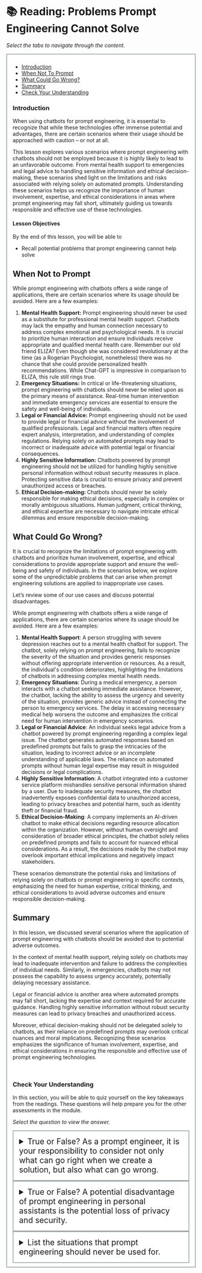 # 📚 Reading: Problems Prompt Engineering Cannot Solve

<p><em>Select the tabs to navigate through the content.</em></p>
<div style="margin: 1em 0%; padding: 10px 15px; border: 2px solid #A2AAAD; background: #ffffff; font-size: 100%; overflow: auto;">
<div class="enhanceable_content tabs">
<ul>
<li><a href="#fragment-1">Introduction</a></li>
<li><a href="#fragment-2">When Not To Prompt</a></li>
<li><a href="#fragment-3">What Could Go Wrong?</a></li>
<li><a href="#fragment-4">Summary</a></li>
<li><a href="#fragment-5">Check Your Understanding</a></li>
</ul>
<div id="fragment-1" style="overflow: auto:;">
<h3>Introduction</h3>
<p>When using chatbots for prompt engineering, it is essential to recognize that while these technologies offer immense potential and advantages, there are certain scenarios where their usage should be approached with caution – or not at all.&nbsp;</p>
<p>This lesson explores various scenarios where prompt engineering with chatbots should not be employed because it is highly likely to lead to an unfavorable outcome. From mental health support to emergencies and legal advice to handling sensitive information and ethical decision-making, these scenarios shed light on the limitations and risks associated with relying solely on automated prompts. Understanding these scenarios helps us recognize the importance of human involvement, expertise, and ethical considerations in areas where prompt engineering may fall short, ultimately guiding us towards responsible and effective use of these technologies.</p>
<h4>Lesson Objectives</h4>
<p>By the end of this lesson, you will be able to&nbsp;</p>
<ul>
<li aria-level="1"><span>Recall potential problems that prompt engineering cannot help solve</span></li>
</ul>
</div>
<div id="fragment-2" style="overflow: auto:;">
<h2>When Not to Prompt</h2>
<p><span>While prompt engineering with chatbots offers a wide range of applications, there are certain scenarios where its usage should be avoided. Here are a few examples:</span></p>
<ol>
<li aria-level="1"><strong>Mental Health Support:</strong><span> Prompt engineering should never be used as a substitute for professional mental health support. Chatbots may lack the empathy and human connection necessary to address complex emotional and psychological needs. It is crucial to prioritize human interaction and ensure individuals receive appropriate and qualified mental health care. Remember our old friend ELIZA? Even though she was considered revolutionary at the time (as a Rogerian Psychologist, nonetheless) there was no chance that she could provide personalized health recommendations. While Chat-GPT is impressive in comparison to ELIZA, this rule still rings true.&nbsp;</span></li>
<li aria-level="1"><strong>Emergency Situations:</strong><span> In critical or life-threatening situations, prompt engineering with chatbots should never be relied upon as the primary means of assistance. Real-time human intervention and immediate emergency services are essential to ensure the safety and well-being of individuals.</span></li>
<li aria-level="1"><strong>Legal or Financial Advice:</strong><span> Prompt engineering should not be used to provide legal or financial advice without the involvement of qualified professionals. Legal and financial matters often require expert analysis, interpretation, and understanding of complex regulations. Relying solely on automated prompts may lead to incorrect or inadequate advice with potential legal or financial consequences.</span></li>
<li aria-level="1"><strong>Highly Sensitive Information:</strong><span> Chatbots powered by prompt engineering should not be utilized for handling highly sensitive personal information without robust security measures in place. Protecting sensitive data is crucial to ensure privacy and prevent unauthorized access or breaches.</span></li>
<li aria-level="1"><strong>Ethical Decision-making: </strong><span>Chatbots should never be solely responsible for making ethical decisions, especially in complex or morally ambiguous situations. Human judgment, critical thinking, and ethical expertise are necessary to navigate intricate ethical dilemmas and ensure responsible decision-making.</span></li>
</ol>
</div>
<div id="fragment-3" style="overflow: auto:;">
<h2>What Could Go Wrong?</h2>
<p>It is crucial to recognize the limitations of prompt engineering with chatbots and prioritize human involvement, expertise, and ethical considerations to provide appropriate support and ensure the well-being and safety of individuals. In the scenarios below, we explore some of the unpredictable problems that can arise when prompt engineering solutions are applied to inappropriate use cases.&nbsp;</p>
<p><span>Let’s review some of our use cases and discuss potential disadvantages.&nbsp;</span></p>
<p>While prompt engineering with chatbots offers a wide range of applications, there are certain scenarios where its usage should be avoided. Here are a few examples:</p>
<ol style="list-style-type: decimal;">
<li><strong>Mental Health Support</strong>: A person struggling with severe depression reaches out to a mental health chatbot for support. The chatbot, solely relying on prompt engineering, fails to recognize the severity of the situation and provides generic responses without offering appropriate intervention or resources. As a result, the individual's condition deteriorates, highlighting the limitations of chatbots in addressing complex mental health needs.</li>
<li><strong>Emergency Situations</strong>: During a medical emergency, a person interacts with a chatbot seeking immediate assistance. However, the chatbot, lacking the ability to assess the urgency and severity of the situation, provides generic advice instead of connecting the person to emergency services. The delay in accessing necessary medical help worsens the outcome and emphasizes the critical need for human intervention in emergency scenarios.</li>
<li><strong>Legal or Financial Advice</strong>: <span>An individual seeks legal advice from a chatbot powered by prompt engineering regarding a complex legal issue. The chatbot generates automated responses based on predefined prompts but fails to grasp the intricacies of the situation, leading to incorrect advice or an incomplete understanding of applicable laws. The reliance on automated prompts without human legal expertise may result in misguided decisions or legal complications.</span></li>
<li><strong>Highly Sensitive Information</strong>: <span>A chatbot integrated into a customer service platform mishandles sensitive personal information shared by a user. Due to inadequate security measures, the chatbot inadvertently exposes confidential data to unauthorized access, leading to privacy breaches and potential harm, such as identity theft or financial fraud.</span></li>
<li><strong>Ethical Decision-Making</strong>: A company implements an AI-driven chatbot to make ethical decisions regarding resource allocation within the organization. However, without human oversight and consideration of broader ethical principles, the chatbot solely relies on predefined prompts and fails to account for nuanced ethical considerations. As a result, the decisions made by the chatbot may overlook important ethical implications and negatively impact stakeholders.</li>
</ol>
<p>These scenarios demonstrate the potential risks and limitations of relying solely on chatbots or prompt engineering in specific contexts, emphasizing the need for human expertise, critical thinking, and ethical considerations to avoid adverse outcomes and ensure responsible decision-making.</p>
</div>
<div id="fragment-4" style="overflow: auto:;">
<h2>Summary</h2>
<p>In this lesson, we discussed several scenarios where the application of prompt engineering with chatbots should be avoided due to potential adverse outcomes.&nbsp;</p>
<p>In the context of mental health support, relying solely on chatbots may lead to inadequate intervention and failure to address the complexities of individual needs. Similarly, in emergencies, chatbots may not possess the capability to assess urgency accurately, potentially delaying necessary assistance.&nbsp;</p>
<p>Legal or financial advice is another area where automated prompts may fall short, lacking the expertise and context required for accurate guidance. Handling highly sensitive information without robust security measures can lead to privacy breaches and unauthorized access.&nbsp;</p>
<p>Moreover, ethical decision-making should not be delegated solely to chatbots, as their reliance on predefined prompts may overlook critical nuances and moral implications. Recognizing these scenarios emphasizes the significance of human involvement, expertise, and ethical considerations in ensuring the responsible and effective use of prompt engineering technologies.</p>
<p>&nbsp;</p>
</div>
<div id="fragment-5" style="overflow: auto:;">
<h3>Check Your Understanding</h3>
<p>In this section, you will be able to quiz yourself on the key takeaways from the readings. These questions will help prepare you for the other assessments in the module.&nbsp;</p>
<p><em>Select the question to view the answer.</em></p>
<details>
<summary style="padding: 15px; font-size: 150%; border: 2px solid #A2AAAD;">True or False? As a prompt engineer, it is your responsibility to consider not only what can go right when we create a solution, but also what can go wrong.</summary>
<p style="margin-left: 10px;">True. It is crucial to recognize the limitations of prompt engineering with chatbots and prioritize human involvement, expertise, and ethical considerations to provide appropriate support and ensure the well-being and safety of individuals</p>
</details><details>
<summary style="padding: 15px; font-size: 150%; border: 2px solid #A2AAAD;">True or False? A potential disadvantage of prompt engineering in personal assistants is the potential loss of privacy and security.</summary>
<p style="margin-left: 10px;">True&nbsp;</p>
</details><details>
<summary style="padding: 15px; font-size: 150%; border: 2px solid #A2AAAD;">List the situations that prompt engineering should never be used for.</summary>
<ol style="list-style-type: decimal;">
<li>Ethical Decision Making</li>
<li>Mental Health</li>
<li>Counseling</li>
<li>Emergency Services</li>
<li>Legal Advice</li>
</ol>
</details></div>
</div>
</div>